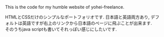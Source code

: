 This is the code for my humble website of yohei-freelance.

HTMLとCSSだけのシンプルなポートフォリオです. 日本語と英語両方あり, デフォルトは英語ですが右上のリンクから日本語のページに飛ぶことが出来ます.<br>
そのうちjava scriptも書いてそれっぽい感じにしたいです.
